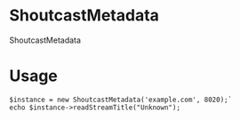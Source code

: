 # ShoutcastMetadata
ShoutcastMetadata

# Usage

    $instance = new ShoutcastMetadata('example.com', 8020);`
    echo $instance->readStreamTitle("Unknown");
